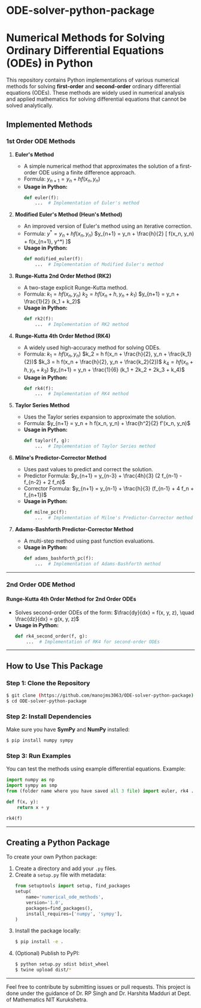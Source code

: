 # ODE-solver-python-package
# Numerical Methods for Solving Ordinary Differential Equations (ODEs) in Python

This repository contains Python implementations of various numerical methods for solving **first-order** and **second-order** ordinary differential equations (ODEs). These methods are widely used in numerical analysis and applied mathematics for solving differential equations that cannot be solved analytically.

## Implemented Methods

### 1st Order ODE Methods
1. **Euler's Method**  
   - A simple numerical method that approximates the solution of a first-order ODE using a finite difference approach.
   - Formula:
    $y_{n+1} = y_n + h f(x_n, y_n)$
   - **Usage in Python:**
     ```python
     def euler(f):
         ...  # Implementation of Euler's method
     ```

2. **Modified Euler's Method (Heun's Method)**  
   - An improved version of Euler's method using an iterative correction.
   - Formula:
     $y^* = y_n + h f(x_n, y_n)$
     $y_{n+1} = y_n + \frac{h}{2} [ f(x_n, y_n) + f(x_{n+1}, y^*) ]$
   - **Usage in Python:**
     ```python
     def modified_euler(f):
         ...  # Implementation of Modified Euler's method
     ```

3. **Runge-Kutta 2nd Order Method (RK2)**  
   - A two-stage explicit Runge-Kutta method.
   - Formula:
     $k_1 = h f(x_n, y_n)$
     $k_2 = h f(x_n + h, y_n + k_1)$
     $y_{n+1} = y_n + \frac{1}{2} (k_1 + k_2)$
   - **Usage in Python:**
     ```python
     def rk2(f):
         ...  # Implementation of RK2 method
     ```

4. **Runge-Kutta 4th Order Method (RK4)**  
   - A widely used high-accuracy method for solving ODEs.
   - Formula:
     $k_1 = h f(x_n, y_n)$
     $k_2 = h f(x_n + \frac{h}{2}, y_n + \frac{k_1}{2})$
     $k_3 = h f(x_n + \frac{h}{2}, y_n + \frac{k_2}{2})$
     $k_4 = h f(x_n + h, y_n + k_3)$
     $y_{n+1} = y_n + \frac{1}{6} (k_1 + 2k_2 + 2k_3 + k_4)$
   - **Usage in Python:**
     ```python
     def rk4(f):
         ...  # Implementation of RK4 method
     ```

5. **Taylor Series Method**  
   - Uses the Taylor series expansion to approximate the solution.
   - Formula:
     $y_{n+1} = y_n + h f(x_n, y_n) + \frac{h^2}{2} f'(x_n, y_n)$
   - **Usage in Python:**
     ```python
     def taylor(f, g):
         ...  # Implementation of Taylor Series method
     ```

6. **Milne's Predictor-Corrector Method**  
   - Uses past values to predict and correct the solution.
   - Predictor Formula:
     $y_{n+1} = y_{n-3} + \frac{4h}{3} (2 f_{n-1} - f_{n-2} + 2 f_n)$
   - Corrector Formula:
     $y_{n+1} = y_{n-1} + \frac{h}{3} (f_{n-1} + 4 f_n + f_{n+1})$
   - **Usage in Python:**
     ```python
     def milne_pc(f):
         ...  # Implementation of Milne's Predictor-Corrector method
     ```

7. **Adams-Bashforth Predictor-Corrector Method**  
   - A multi-step method using past function evaluations.
   - **Usage in Python:**
     ```python
     def adams_bashforth_pc(f):
         ...  # Implementation of Adams-Bashforth method
     ```

---

### 2nd Order ODE Method

#### Runge-Kutta 4th Order Method for 2nd Order ODEs
- Solves second-order ODEs of the form:
  $\frac{dy}{dx} = f(x, y, z), \quad \frac{dz}{dx} = g(x, y, z)$
- **Usage in Python:**
  ```python
  def rk4_second_order(f, g):
      ...  # Implementation of RK4 for second-order ODEs
  ```

---

## How to Use This Package
### Step 1: Clone the Repository
```bash
$ git clone (https://github.com/manojms3063/ODE-solver-python-package)
$ cd ODE-solver-python-package
```

### Step 2: Install Dependencies
Make sure you have **SymPy** and **NumPy** installed:
```bash
$ pip install numpy sympy
```

### Step 3: Run Examples
You can test the methods using example differential equations. Example:
```python
import numpy as np
import sympy as smp
from (folder name where you have saved all 3 file) import euler, rk4 ... etc

def f(x, y):
    return x + y

rk4(f)
```

---

## Creating a Python Package
To create your own Python package:
1. Create a directory and add your `.py` files.
2. Create a `setup.py` file with metadata:
   ```python
   from setuptools import setup, find_packages
   setup(
       name='numerical_ode_methods',
       version='1.0',
       packages=find_packages(),
       install_requires=['numpy', 'sympy'],
   )
   ```
3. Install the package locally:
   ```bash
   $ pip install -e .
   ```
4. (Optional) Publish to PyPI:
   ```bash
   $ python setup.py sdist bdist_wheel
   $ twine upload dist/*
   ```

---

Feel free to contribute by submitting issues or pull requests.
This project is done under the guidance of Dr. RP Singh and Dr. Harshita Madduri at Dept. of Mathematics NIT Kurukshetra.

